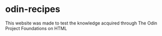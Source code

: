 # odin-recipes

This website was made to test the knowledge acquired through The Odin Project Foundations on HTML
